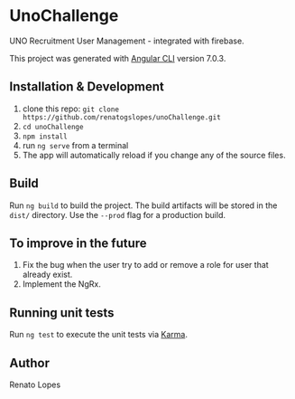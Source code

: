 # UnoChallenge
UNO Recruitment User Management - integrated with firebase.

This project was generated with [Angular CLI](https://github.com/angular/angular-cli) version 7.0.3.

## Installation & Development

1. clone this repo: `git clone https://github.com/renatogslopes/unoChallenge.git`
2. `cd unoChallenge`
3. `npm install`
4. run `ng serve` from a terminal
5. The app will automatically reload if you change any of the source files.

## Build

Run `ng build` to build the project. The build artifacts will be stored in the `dist/` directory. Use the `--prod` flag for a production build.

## To improve in the future

1. Fix the bug when the user try to add or remove a role for user that already exist. 
2. Implement the NgRx.


## Running unit tests

Run `ng test` to execute the unit tests via [Karma](https://karma-runner.github.io).

## Author
Renato Lopes 